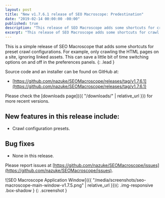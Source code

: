 ```yaml
---
layout: post
title: "New v1.7.6.1 release of SEO Macroscope: Predestination"
date: "2019-02-14 00:00:00 -00:00"
published: true
description: "This release of SEO Macroscope adds some shortcuts for crawl configuration presets."
excerpt: "This release of SEO Macroscope adds some shortcuts for crawl configuration presets."
---
```


This is a simple release of SEO Macroscope that adds some shortcuts for preset crawl configurations. For example, only crawling the HTML pages on a site, ignoring linked assets. This can save a little bit of time switching options on and off in the preferences panels.
{: .lead }

Source code and an installer can be found on GitHub at:

* [https://github.com/nazuke/SEOMacroscope/releases/tag/v1.7.6.1](https://github.com/nazuke/SEOMacroscope/releases/tag/v1.7.6.1)

Please check the [downloads page]({{ "/downloads/" | relative_url }}) for more recent versions.

## New features in this release include:

* Crawl configuration presets.

## Bug fixes

* None in this release.

Please report issues at [https://github.com/nazuke/SEOMacroscope/issues](https://github.com/nazuke/SEOMacroscope/issues).

![SEO Macroscope Application Window]({{ "/media/screenshots/seo-macroscope-main-window-v1.7.5.png" | relative_url }}){: .img-responsive .box-shadow }
{: .screenshot }

